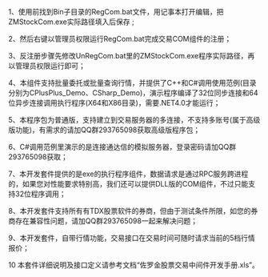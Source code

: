 ﻿1、使用前找到Bin子目录的RegCom.bat文件，用记事本打开编辑，把ZMStockCom.exe实际路径填入后保存 ;

2、然后右键以管理员权限运行RegCom.bat完成交易COM组件的注册；

3、反注册步骤先修改UnRegCom.bat里的ZMStockCom.exe程序实际路径，再以管理员权限运行即可；

4、本组件支持批量委托或批量查询行情，并提供了C++和C#调用使用范例(目录分别为CPlusPlus_Demo、CSharp_Demo)，演示程序编译了32位同步连接和64位异步连接调用执行程序(X64和X86目录)，需要.NET4.0才能运行；

5、本程序包为普通版，支持建立到交易服务器的多连接，不支持多账号(属于高级版功能)，有需求的请加QQ群293765098获取高级版程序包；

6、C#调用范例里演示的是连接通达信的模拟服务器，登录密码请加QQ群293765098获取；

7、本开发套件提供的是exe的执行程序组件，数据请求是通过RPC服务跨进程的，如果您对性能要求特别高，我们还可以提供DLL版的COM组件，不过只能支持32位程序调用；

8、本开发套件支持所有有TDX股票软件的券商，但由于测试条件所限，如您的券商存在兼容性问题，请加QQ群293765098一起来解决问题；

9、本开发套件，自带行情功能，交易接口在交易时间可随时请求当前的5档行情报价；

10 本套件详细说明及接口定义请参考文档“佐罗金股票交易中间件开发手册.xls”。
